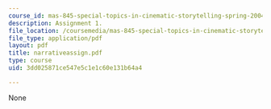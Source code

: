 ```yaml
---
course_id: mas-845-special-topics-in-cinematic-storytelling-spring-2004
description: Assignment 1.
file_location: /coursemedia/mas-845-special-topics-in-cinematic-storytelling-spring-2004/3dd025871ce547e5c1e1c60e131b64a4_narrativeassign.pdf
file_type: application/pdf
layout: pdf
title: narrativeassign.pdf
type: course
uid: 3dd025871ce547e5c1e1c60e131b64a4

---
```

None